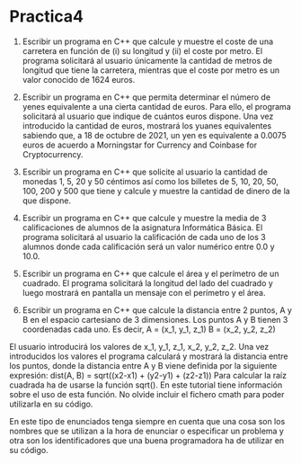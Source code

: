 # Practica4

1. Escribir un programa en C++ que calcule y muestre el coste de una carretera en función de (i) su longitud y (ii) el coste por metro. El programa solicitará al usuario únicamente la cantidad de metros de longitud que tiene la carretera, mientras que el coste por metro es un valor conocido de 1624 euros.

2. Escribir un programa en C++ que permita determinar el número de yenes equivalente a una cierta cantidad de euros. Para ello, el programa solicitará al usuario que indique de cuántos euros dispone. Una vez introducido la cantidad de euros, mostrará los yuanes equivalentes sabiendo que, a 18 de octubre de 2021, un yen es equivalente a 0.0075 euros de acuerdo a Morningstar for Currency and Coinbase for Cryptocurrency.

3. Escribir un programa en C++ que solicite al usuario la cantidad de monedas 1, 5, 20 y 50 céntimos así como los billetes de 5, 10, 20, 50, 100, 200 y 500 que tiene y calcule y muestre la cantidad de dinero de la que dispone.

4. Escribir un programa en C++ que calcule y muestre la media de 3 calificaciones de alumnos de la asignatura Informática Básica. El programa solicitará al usuario la calificación de cada uno de los 3 alumnos donde cada calificación será un valor numérico entre 0.0 y 10.0.

5. Escribir un programa en C++ que calcule el área y el perímetro de un cuadrado. El programa solicitará la longitud del lado del cuadrado y luego mostrará en pantalla un mensaje con el perímetro y el área.

6. Escribir un programa en C++ que calcule la distancia entre 2 puntos, A y B en el espacio cartesiano de 3 dimensiones. Los puntos A y B tienen 3 coordenadas cada uno. Es decir,
        A = (x_1, y_1, z_1)
        B = (x_2, y_2, z_2)

El usuario introducirá los valores de x_1, y_1, z_1, x_2, y_2, z_2. Una vez introducidos los valores el programa calculará y mostrará la distancia entre los puntos, donde la distancia entre A y B viene definida por la siguiente expresión: dist(A, B) = sqrt((x2-x1) + (y2-y1) + (z2-z1)) Para calcular la raíz cuadrada ha de usarse la función sqrt(). En este tutorial tiene información sobre el uso de esta función. No olvide incluir el fichero cmath para poder utilizarla en su código.

En este tipo de enunciados tenga siempre en cuenta que una cosa son los nombres que se utilizan a la hora de enunciar o especificar un problema y otra son los identificadores que una buena programadora ha de utilizar en su código.
